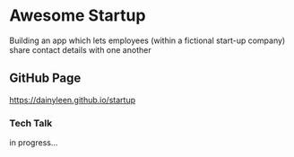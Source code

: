 # Awesome Startup
Building an app which lets employees (within a fictional start-up company) share contact details with one another

## GitHub Page
https://dainyleen.github.io/startup

### Tech Talk
in progress...




